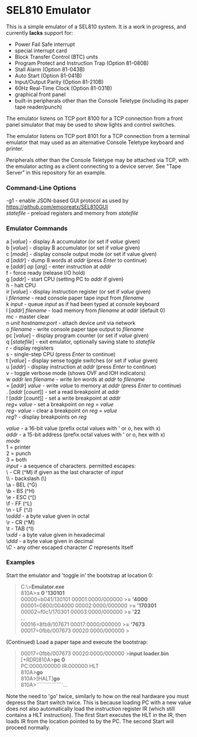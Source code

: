 # SEL810 Emulator

This is a simple emulator of a SEL810 system.  It is a work in progress, and currently **lacks** support for:
* Power Fail Safe interrupt
* special interrupt card
* Block Transfer Control (BTC) units
* Program Protect and Instruction Trap (Option 81-080B)
* Stall Alarm (Option 81-043B)
* Auto Start (Option 81-041B)
* Input/Output Parity (Option 81-210B)
* 60Hz Real-Time Clock (Option 81-031B)
* graphical front panel
* built-in peripherals other than the Console Teletype (including its paper tape reader/punch)

The emulator listens on TCP port 8100 for a TCP connection from a front panel
simulator that may be used to show lights and control switches.

The emulator listens on TCP port 8101 for a TCP connection from a terminal
emulator that may used as an alternative Console Teletype keyboard and printer.

Peripherals other than the Console Teletype may be attached via TCP, with the
emulator acting as a client connecting to a device server.  See "Tape Server"
in this repository for an example.

### Command-Line Options
-g1 - enable JSON-based GUI protocol as used by https://github.com/emooreatx/SEL810GUI  
*statefile* - preload registers and memory from *statefile*

### Emulator Commands
a [*value*] - display A accumulator (or set if *value* given)  
b [*value*] - display B accumulator (or set if *value* given)  
c [*mode*] - display console output mode (or set if value given)  
d [*addr*] - dump 8 words at *addr* (press *Enter* to continue)  
e [*addr*] *op* [*arg*] - enter instruction at *addr*  
f - force ready (release I/O hold)  
g [*addr*] - start CPU (setting PC to *addr* if given)  
h - halt CPU  
ir [*value*] - display instruction register (or set if *value* given)  
i *filename* - read console paper tape input from *filename*  
k *input* - queue *input* as if had been typed at console keyboard  
l [*addr*] *filename* - load memory from *filename* at *addr* (default 0)  
mc - master clear  
n *unit* *hostname:port* - attach device *unit* via network  
o *filename* - write console paper tape output to *filename*  
pc [*value*] - display program counter (or set if *value* given)  
q [*statefile*] - exit emulator, optionally saving state to *statefile*  
r - display registers  
s - single-step CPU  (press *Enter* to continue)  
t [*value*] - display sense toggle switches (or set if *value* given)  
u [*addr*] - display instruction at *addr* (press *Enter* to continue)  
v - toggle verbose mode (shows OVF and IOH indicators)  
w *addr* *len* *filename* - write *len* words at *addr* to *filename*  
= [*addr*] *value* - write *value* to memory at *addr* (press *Enter* to continue)  
. [*addr* [*count*]] - set a read breakpoint at *addr*  
! [*addr* [*count*]] - set a write breakpoint at *addr*  
*reg*+ *value* - set a breakpoint on *reg* = *value*  
*reg*- *value* - clear a breakpoint on *reg* = *value*  
*reg*? - display breakpoints on *reg*  

*value* - a 16-bit value (prefix octal values with ' or o, hex with x)  
*addr* - a 15-bit address (prefix octal values with ' or o, hex with x)  
*mode*  
1 = printer  
2 = punch  
3 = both  
*input* - a sequence of characters.  permitted escapes:  
\\ - CR (^M) if given as the last character of *input*  
\\\\ - backslash (\\)  
\\a - BEL (^G)  
\\b - BS (^H)  
\\e - ESC (^\[)  
\\f - FF (^L)  
\\n - LF (^J)  
\\o*ddd* - a byte value given in octal  
\\r - CR (^M)  
\\t - TAB (^I)  
\\x*dd* - a byte value given in hexadecimal  
\\*ddd* - a byte value given in decimal  
\\*C* - any other escaped character *C* represents itself  

### Examples
Start the emulator and 'toggle in' the bootstrap at location 0:
> C:\\>**Emulator.exe**  
> 810A>**= 0 '130101**  
> 00000=b041/130101  00001:0000/000000  >**= '4000**  
> 00001=0800/004000  00002:0000/000000  >**= '170301**  
> 00002=f0c1/170301  00003:0000/000000  >**= '22**  
> ...  
> 00016=8fb9/107671  00017:0000/000000  >**= '7673**  
> 00017=0fbb/007673  00020:0000/000000  >  

(Continued) Load a paper tape and execute the bootstrap:
> 00017=0fbb/007673  00020:0000/000000  >**input loader.bin**  
> [+RDR]810A>**pc 0**  
> PC:0000/00000  IR:000000  HLT  
> 810A>**go**  
> 810A>[HALT]**go**  
> 810A>````````````````...  

Note the need to 'go' twice, similarly to how on the real hardware you must depress the Start switch twice.  This is because loading PC with a new value does not also automatically load the instruction register IR (which still contains a HLT instruction).  The first Start executes the HLT in the IR, then loads IR from the location pointed to by the PC.  The second Start will proceed normally.

